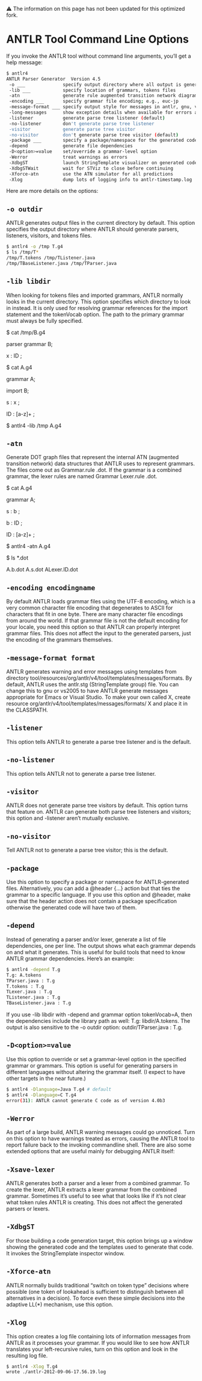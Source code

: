 :warning: The information on this page has not been updated for this optimized fork.

# ANTLR Tool Command Line Options

If you invoke the ANTLR tool without command line arguments, you’ll get a help message:

```bash
$ antlr4
ANTLR Parser Generator  Version 4.5
 -o ___              specify output directory where all output is generated
 -lib ___            specify location of grammars, tokens files
 -atn                generate rule augmented transition network diagrams
 -encoding ___       specify grammar file encoding; e.g., euc-jp
 -message-format ___ specify output style for messages in antlr, gnu, vs2005
 -long-messages      show exception details when available for errors and warnings
 -listener           generate parse tree listener (default)
 -no-listener        don't generate parse tree listener
 -visitor            generate parse tree visitor
 -no-visitor         don't generate parse tree visitor (default)
 -package ___        specify a package/namespace for the generated code
 -depend             generate file dependencies
 -D<option>=value    set/override a grammar-level option
 -Werror             treat warnings as errors
 -XdbgST             launch StringTemplate visualizer on generated code
 -XdbgSTWait         wait for STViz to close before continuing
 -Xforce-atn         use the ATN simulator for all predictions
 -Xlog               dump lots of logging info to antlr-timestamp.log
```

Here are more details on the options:

## `-o outdir`

ANTLR generates output files in the current directory by default. This option specifies the output directory where ANTLR should generate parsers, listeners, visitors, and tokens files.
 	
```bash
$ antlr4 -o /tmp T.g4
$ ls /tmp/T*
/tmp/T.tokens /tmp/TListener.java
/tmp/TBaseListener.java /tmp/TParser.java
```

## `-lib libdir`

When looking for tokens files and imported grammars, ANTLR normally looks in the current directory. This option specifies which directory to look in instead. It is only used for resolving grammar references for the import statement and the tokenVocab option. The path to the primary grammar must always be fully specified.
 	
$ cat /tmp/B.g4
 	
parser grammar B;
 	
x : ID ;
 	
$ cat A.g4
 	
grammar A;
 	
import B;
 	
s : x ;
 	
ID : [a-z]+ ;
 	
$ antlr4 -lib /tmp A.g4

## `-atn`

Generate DOT graph files that represent the internal ATN (augmented transition network) data structures that ANTLR uses to represent grammars. The files come out as Grammar.rule .dot. If the grammar is a combined grammar, the lexer rules are named Grammar Lexer.rule .dot.
 	
$ cat A.g4
 	
grammar A;
 	
s : b ;
 	
b : ID ;
 	
ID : [a-z]+ ;
 	
$ antlr4 -atn A.g4
 	
$ ls *.dot
 	
A.b.dot A.s.dot ALexer.ID.dot

## `-encoding encodingname`

By default ANTLR loads grammar files using the UTF-8 encoding, which is a very common character file encoding that degenerates to ASCII for characters that fit in one byte. There are many character file encodings from around the world. If that grammar file is not the default encoding for your locale, you need this option so that ANTLR can properly interpret grammar files. This does not affect the input to the generated parsers, just the encoding of the grammars themselves.

## `-message-format format`

ANTLR generates warning and error messages using templates from directory tool/resources/org/antlr/v4/tool/templates/messages/formats. By default, ANTLR uses the antlr.stg (StringTemplate group) file. You can change this to gnu or vs2005 to have ANTLR generate messages appropriate for Emacs or Visual Studio. To make your own called X, create resource org/antlr/v4/tool/templates/messages/formats/ X and place it in the CLASSPATH.

## `-listener`

This option tells ANTLR to generate a parse tree listener and is the default.

## `-no-listener`

This option tells ANTLR not to generate a parse tree listener.

## `-visitor`

ANTLR does not generate parse tree visitors by default. This option turns that feature on. ANTLR can generate both parse tree listeners and visitors; this option and -listener aren’t mutually exclusive.

## `-no-visitor`

Tell ANTLR not to generate a parse tree visitor; this is the default.

## `-package`

Use this option to specify a package or namespace for ANTLR-generated files. Alternatively, you can add a @header {...} action but that ties the grammar to a specific language. If you use this option and @header, make sure that the header action does not contain a package specification otherwise the generated code will have two of them.

## `-depend`

Instead of generating a parser and/or lexer, generate a list of file dependencies, one per line. The output shows what each grammar depends on and what it generates. This is useful for build tools that need to know ANTLR grammar dependencies. Here’s an example:
 	
```bash
$ antlr4 -depend T.g	
T.g: A.tokens
TParser.java : T.g
T.tokens : T.g
TLexer.java : T.g
TListener.java : T.g
TBaseListener.java : T.g
```

If you use -lib libdir with -depend and grammar option tokenVocab=A, then the dependencies include the library path as well: T.g: libdir/A.tokens. The output is also sensitive to the -o outdir option: outdir/TParser.java : T.g.

## `-D<option>=value`

Use this option to override or set a grammar-level option in the specified grammar or grammars. This option is useful for generating parsers in different languages without altering the grammar itself. (I expect to have other targets in the near future.)
 	
```bash
$ antlr4 -Dlanguage=Java T.g4 # default
$ antlr4 -Dlanguage=C T.g4
error(31): ANTLR cannot generate C code as of version 4.0b3
```

## `-Werror`

As part of a large build, ANTLR warning messages could go unnoticed. Turn on this option to have warnings treated as errors, causing the ANTLR tool to report failure back to the invoking commandline shell.
There are also some extended options that are useful mainly for debugging ANTLR itself:

## `-Xsave-lexer`

ANTLR generates both a parser and a lexer from a combined grammar. To create the lexer, ANTLR extracts a lexer grammar from the combined grammar. Sometimes it’s useful to see what that looks like if it’s not clear what token rules ANTLR is creating. This does not affect the generated parsers or lexers.

## `-XdbgST`

For those building a code generation target, this option brings up a window showing the generated code and the templates used to generate that code. It invokes the StringTemplate inspector window.

## `-Xforce-atn`

ANTLR normally builds traditional “switch on token type” decisions where possible (one token of lookahead is sufficient to distinguish between all alternatives in a decision). To force even these simple decisions into the adaptive LL(*) mechanism, use this option.

## `-Xlog`

This option creates a log file containing lots of information messages from ANTLR as it processes your grammar. If you would like to see how ANTLR translates your left-recursive rules, turn on this option and look in the resulting log file.
 	
```bash
$ antlr4 -Xlog T.g4 	
wrote ./antlr-2012-09-06-17.56.19.log
```

